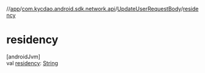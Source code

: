 //[app](../../../index.md)/[com.kycdao.android.sdk.network.api](../index.md)/[UpdateUserRequestBody](index.md)/[residency](residency.md)

# residency

[androidJvm]\
val [residency](residency.md): [String](https://kotlinlang.org/api/latest/jvm/stdlib/kotlin/-string/index.html)
